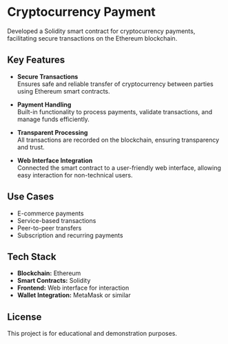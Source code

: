 # Cryptocurrency Payment

Developed a Solidity smart contract for cryptocurrency payments, facilitating secure transactions on the Ethereum blockchain.

## Key Features

- **Secure Transactions**  
  Ensures safe and reliable transfer of cryptocurrency between parties using Ethereum smart contracts.

- **Payment Handling**  
  Built-in functionality to process payments, validate transactions, and manage funds efficiently.

- **Transparent Processing**  
  All transactions are recorded on the blockchain, ensuring transparency and trust.

- **Web Interface Integration**  
  Connected the smart contract to a user-friendly web interface, allowing easy interaction for non-technical users.

## Use Cases

- E-commerce payments
- Service-based transactions
- Peer-to-peer transfers
- Subscription and recurring payments

## Tech Stack

- **Blockchain:** Ethereum  
- **Smart Contracts:** Solidity  
- **Frontend:** Web interface for interaction  
- **Wallet Integration:** MetaMask or similar

## License

This project is for educational and demonstration purposes.
